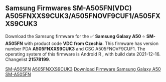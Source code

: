 <h2>Samsung Firmwares SM-A505FN(VDC) A505FNXXS9CUK3/A505FNOVF9CUF1/A505FXXS9CUK3</h2>
Download the Samsung firmware for the ✅ <strong>Samsung Galaxy A50 </strong> ⭐ <strong>SM-A505FN</strong> with product code <strong>VDC</strong> <strong> from Czechia</strong>. This firmware has version number PDA <strong>A505FNXXS9CUK3</strong> and CSC A505FNOVF9CUF1. The operating system of this firmware is Android R , with build date 2021-12-16. Changelist <strong>21578199</strong>.


[SM-A505FN](https://samfirm.shop/samsung/model/SM-A505FN)
[A505FNXXS9CUK3](https://samfirm.shop/samsung/pda/A505FNXXS9CUK3)
[Download Firmware Samsung Galaxy A50 SM-A505FN](https://samfirm.shop/samsung/firmware/482958)
